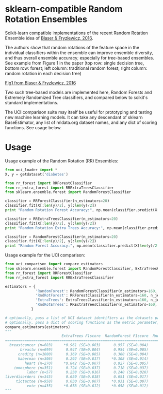sklearn-compatible Random Rotation Ensembles
===============

Scikit-learn compatible implementations of the recent Random Rotation Ensemble idea of [Blaser & Fryzlewicz, 2016](http://jmlr.org/papers/volume17/blaser16a/blaser16a.pdf). 

The authors show that random rotations of the feature space in the individual classifiers within the ensemble can improve ensemble diversity, and thus overall ensemble accuracy; especially for tree-based ensembles. See example from Figure 1 in the paper (top row: single decision tree, bottom row: forest; left column: traditional random forest; right column: random rotation in each decision tree)

[Fig1 from Blaser & Fryzlewicz, 2016](fig1.png "Fig1 from Blaser & Fryzlewicz, 2016")

Two such tree-based models are implemented here, Random Forests and Extremely Randomized Tree classifiers, and compared below to scikit's standard implementations.

The UCI comparison suite may itself be useful for prototyping and testing new machine learning models. It can take any descendant of sklearn BaseEstimator, any list of mldata.org dataset names, and any dict of scoring functions. See usage below.

Usage
===============

Usage example of the Random Rotation (RR) Ensembles:

```python
from uci_loader import *
X, y = getdataset('diabetes')

from rr_forest import RRForestClassifier
from rr_extra_forest import RRExtraTreesClassifier
from sklearn.ensemble.forest import RandomForestClassifier

classifier = RRForestClassifier(n_estimators=20)
classifier.fit(X[:len(y)/2], y[:len(y)/2])
print "Random Rotation Forest Accuracy:", np.mean(classifier.predict(X[len(y)/2:]) == y[len(y)/2:])

classifier = RRExtraTreesClassifier(n_estimators=20)
classifier.fit(X[:len(y)/2], y[:len(y)/2])
print "Random Rotation Extra Trees Accuracy:", np.mean(classifier.predict(X[len(y)/2:]) == y[len(y)/2:])

classifier = RandomForestClassifier(n_estimators=20)
classifier.fit(X[:len(y)/2], y[:len(y)/2])
print "Random Forest Accuracy:", np.mean(classifier.predict(X[len(y)/2:]) == y[len(y)/2:])
```

Usage example for the UCI comparison:

```python
from uci_comparison import compare_estimators
from sklearn.ensemble.forest import RandomForestClassifier, ExtraTreesClassifier
from rr_forest import RRForestClassifier
from rr_extra_forest import RRExtraTreesClassifier

estimators = {
              'RandomForest': RandomForestClassifier(n_estimators=160, n_jobs=-1),
              'RndRotForest': RRForestClassifier(n_estimators=160, n_jobs=-1),
              'ExtraTrees': ExtraTreesClassifier(n_estimators=160, n_jobs=-1),
              'RndRotETrees': RRExtraTreesClassifier(n_estimators=160, n_jobs=-1),
            }

# optionally, pass a list of UCI dataset identifiers as the datasets parameter, e.g. datasets=['iris', 'diabetes']
# optionally, pass a dict of scoring functions as the metric parameter, e.g. metrics={'F1-score': f1_score}
compare_estimators(estimators)
"""
                          ExtraTrees F1score  RandomForest F1score  RndRotETrees F1score  RndRotForest F1score
==============================================================================================================
  breastcancer (n=683)     *0.961 (SE=0.003)      0.957 (SE=0.004)      0.960 (SE=0.003)      0.957 (SE=0.003)
       breastw (n=699)      0.947 (SE=0.004)      0.954 (SE=0.005)      0.952 (SE=0.005)     *0.967 (SE=0.002)
      creditg (n=1000)      0.369 (SE=0.005)      0.360 (SE=0.004)      0.372 (SE=0.005)     *0.384 (SE=0.004)
      haberman (n=306)      0.292 (SE=0.017)     *0.308 (SE=0.014)      0.225 (SE=0.018)      0.284 (SE=0.019)
         heart (n=270)     *0.842 (SE=0.007)      0.827 (SE=0.005)      0.796 (SE=0.008)      0.832 (SE=0.004)
    ionosphere (n=351)      0.724 (SE=0.037)      0.718 (SE=0.037)     *0.744 (SE=0.037)      0.741 (SE=0.037)
          labor (n=57)      0.238 (SE=0.016)      0.240 (SE=0.020)     *0.271 (SE=0.013)      0.257 (SE=0.018)
liverdisorders (n=345)      0.650 (SE=0.018)      0.651 (SE=0.017)      0.639 (SE=0.012)     *0.663 (SE=0.017)
     tictactoe (n=958)      0.030 (SE=0.007)     *0.031 (SE=0.007)      0.030 (SE=0.007)     *0.031 (SE=0.007)
          vote (n=435)     *0.658 (SE=0.012)     *0.658 (SE=0.012)     *0.658 (SE=0.012)     *0.658 (SE=0.012)
"""
```
